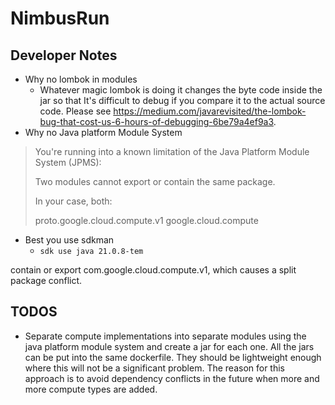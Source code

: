 # NimbusRun




## Developer Notes
- Why no lombok in modules
  - Whatever magic lombok is doing it changes the byte code inside the jar so that It's difficult to debug if you compare it to the actual source code. Please see https://medium.com/javarevisited/the-lombok-bug-that-cost-us-6-hours-of-debugging-6be79a4ef9a3. 
- Why no Java platform Module System
> You're running into a known limitation of the Java Platform Module System (JPMS):
>
> Two modules cannot export or contain the same package.
> 
> In your case, both:
> 
> proto.google.cloud.compute.v1
> google.cloud.compute
> 
- Best you use sdkman 
  - `sdk use java 21.0.8-tem`


contain or export com.google.cloud.compute.v1, which causes a split package conflict.
## TODOS
- Separate compute implementations into separate modules using the java platform module system and create a jar for each one. All the jars  can be put into the same dockerfile. They should be lightweight enough where this will not be a significant problem. The reason for this approach is to avoid dependency conflicts in the future when more and more compute types are added.